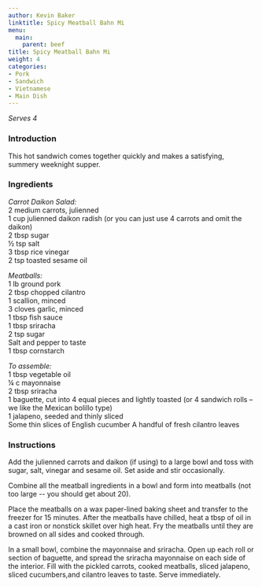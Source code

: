 ```yaml
---
author: Kevin Baker
linktitle: Spicy Meatball Bahn Mi
menu:
  main:
    parent: beef
title: Spicy Meatball Bahn Mi
weight: 4
categories:
- Pork
- Sandwich
- Vietnamese
- Main Dish
---
```

*Serves 4*

### Introduction

This hot sandwich comes together quickly and makes a satisfying, summery weeknight supper.

### Ingredients

<div class="ingredient-list">

*Carrot Daikon Salad:*  
2 medium carrots, julienned  
1 cup julienned daikon radish (or you can just use 4 carrots and omit the daikon)  
2 tbsp sugar  
½ tsp salt  
3 tbsp rice vinegar  
2 tsp toasted sesame oil  
  
*Meatballs:*  
1 lb ground pork  
2 tbsp chopped cilantro  
1 scallion, minced  
3 cloves garlic, minced  
1 tbsp fish sauce  
1 tbsp sriracha  
2 tsp sugar  
Salt and pepper to taste  
1 tbsp cornstarch  
  
*To assemble:*  
1 tbsp vegetable oil  
¼ c mayonnaise  
2 tbsp sriracha  
1 baguette, cut into 4 equal pieces and lightly toasted (or 4 sandwich rolls – we like the Mexican bolillo type)  
1 jalapeno, seeded and thinly sliced  
Some thin slices of English cucumber
A handful of fresh cilantro leaves  

</div>

### Instructions

Add the julienned carrots and daikon (if using) to a large bowl and toss with sugar, salt, vinegar and sesame oil. Set aside and stir occasionally.

Combine all the meatball ingredients in a bowl and form into meatballs (not too large -- you should get about 20). 

Place the meatballs on a wax paper-lined baking sheet and transfer to the freezer for 15 minutes. After the meatballs have chilled, heat a tbsp of oil in a cast iron or nonstick skillet over high heat. Fry the meatballs until they are browned on all sides and cooked through.

In a small bowl, combine the mayonnaise and sriracha. Open up each roll or section of baguette, and spread the sriracha mayonnaise on each side of the interior. Fill with the pickled carrots, cooked meatballs, sliced jalapeno, sliced cucumbers,and cilantro leaves to taste. Serve immediately.